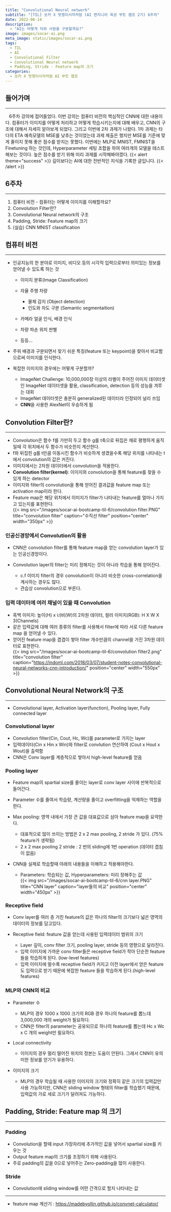 ```yaml
---
title: "Convolutional Neural network"
subtitle: "[TIL] 쏘카 X 멋쟁이사자처럼 (AI 엔지니어 육성 부트 캠프 2기) 6주차"
date: 2022-06-14
description:
  - "AI는 어떻게 차와 사람을 구분할까요?"
image: images/socar-ai.png
meta_image: static/images/socar-ai.png
tags:
  - TIL
  - AI
  - Convolutional Filter
  - Convolutional Neural network
  - Padding, Stride - Feature map의 크기
categories:
  - 쏘카 X 멋쟁이사자처럼 AI 부트 캠프
---
```


## 들어가며

---

&nbsp;&nbsp;&nbsp;6주차 강의에 접어들었다. 이번 강의는 컴퓨터 비전의 핵심적인 CNN에 대한 내용이다. 컴퓨터가 이미지를 어떻게 처리하고 어떻게 학습시키는지에 대해 배우고, CNN의 구조에 대해서 자세히 알아보게 되었다. 그리고 이번에 2차 과제가 나왔다. 1차 과제는 타다의 ETA 예측모델의 MSE를 낮추는 것이었는데 과제 제출은 했지만 MSE를 기준에 맞게 줄이지 못해 좋은 점수를 받지는 못했다. 이번에는 MLP로 MNIST, FMNIST을 Finetuning 하는 것인데, Hyperparameter 세팅 조합을 하여 여러개의 모델을 테스트 해보는 것이다. 높은 점수를 받기 위해 미리 과제를 시작해봐야겠다.
{{< alert theme="success" >}}
깊이보다는 AI에 대한 전반적인 지식을 기록한 글입니다.
{{< /alert >}}

## 6주차

---

1. 컴퓨터 비전 - 컴퓨터는 어떻게 이미지를 이해할까요?
2. Convolution Filter란?
3. Convolutional Neural network의 구조
4. Padding, Stride: Feature map의 크기
5. (실습) CNN MNIST classification

## 컴퓨터 비전

---

- 인공지능의 한 분야로 이미지, 비디오 등의 시각적 입력으로부터 의미있는 정보를 얻어낼 수 있도록 하는 것

  - 이미지 분류(Image Classification)
  - 자율 주행 차량

    - 물체 감지 (Object detection)
    - 인도와 차도 구분 (Semantic segmentaition)

  - 카메라 얼굴 인식, 배경 인식
  - 차량 파손 위치 판별
  - 등등...

- 주위 배경과 구분되면서 찾기 쉬운 특징(feature 또는 keypoint)을 찾아서 비교함으로써 이미지를 인식한다.
- 복잡한 이미지의 경우에는 어떻게 구분할까?

  - ImageNet Challenge: 10,000,000장 이상의 라벨이 주어진 이미지 데이터셋인 ImageNet 데이터셋을 활용, classification, detection 등의 성능을 겨루는 대회
  - ImageNet 데이터셋은 충분히 generalized된 데이터라 인정되어 널리 쓰임
  - **CNN**을 사용한 AlexNet이 우승하게 됨

## Convolution Filter란?

---

- Convolution은 함수 f를 가만히 두고 함수 g를 t축으로 뒤집은 채로 평행하게 움직일때 각 위치에서 두 함수가 비슷한지 계산한다.
- f와 뒤집힌 g를 t만큼 이동시킨 함수가 비슷하게 생겼을수록 해당 위치를 나타내는 t에서 convolution의 값은 커진다.
- 이미지에서는 2차원 데이터에서 convolution을 적용한다.
- **Convolution filter(kernel)**: 이미지와 convolution을 통해 feature를 찾을 수 있게 하는 detector
- 이미지와 filter의 convolution을 통해 얻어진 결과값을 feature map 또는 activation map이라 한다.
- Feature map은 해당 위치에서 이미지가 filter가 나타내는 feature를 얼마나 가지고 있는지를 표현한다.
  <br>
  {{< img src="/images/socar-ai-bootcamp-til-6/convolution filter.PNG" title="convolution filter" caption="수직선 filter" position="center" width="350px" >}}

### 인공신경망에서 Convolution의 활용

- CNN은 convolution filter를 통해 feature map을 얻는 convolution layer가 있는 인공신경망이다.
- Convolution layer의 filter는 미리 정해지는 것이 아니라 학습을 통해 얻어진다.

  - c.f 이미지 filter의 경우 convolution이 아니라 비슷한 cross-correlation을 계사하는 경우도 많다.
  - 관습상 convolution으로 부른다.

### 입력 데이터에 여러 채널이 있을 때 Convolution

- 흑백 이미지: 높이(H) x 너비(W)의 2차원 데이터, 컬러 이미지(RGB): H X W X 3(Channels)
- 같은 입력값에 대해 여러 종류의 filter를 사용해서 filter에 따라 서로 다른 feature map 을 얻어낼 수 있다.
- 얻어진 feature map을 겹겹이 쌓아 filter 개수만큼의 channel을 가진 3차원 데이터로 표현한다.
  <br>
  {{< img src="/images/socar-ai-bootcamp-til-6/convolution filter2.png" title="convolution filter" caption="https://indoml.com/2018/03/07/student-notes-convolutional-neural-networks-cnn-introduction/" position="center" width="550px" >}}

## Convolutional Neural Network의 구조

---

- Convolutional layer, Activation layer(function), Pooling layer, Fully connected layer

### Convolutional layer

- Convolution filter(Cin, Cout, Hc, Wc)를 parameter로 가지는 layer
- 입력데이터(Cin x Hin x Win)와 filter로 convlution 연산하여 (Cout x Hout x Wout)을 출력함
- CNN은 Conv layer를 계층적으로 쌓아서 high-level feature를 얻음

### Pooling layer

- Feature map의 spartial size를 줄이는 layer로 conv layer 사이에 반복적으로 들어간다.
- Parameter 수를 줄여서 학습량, 계산량을 줄이고 overfitting을 억제하는 역할을 한다.
- Max pooling: 영역 내에서 가장 큰 값을 대표값으로 삼아 feature map을 요약한다.

  - 대표적으로 많이 쓰이는 방법은 2 x 2 max pooling, 2 stride 가 있다. (75% feature가 생략됨)
  - 2 x 2 max pooling 2 stride : 2 번의 sliding에 1번 operation (데이터 겹침이 없음)

- CNN을 실제로 학습할때 아래의 내용들을 이해하고 적용해야한다.

  - Parameters: 학습되는 값, Hyperparameters: 미리 정해주는 값
    <br>
    {{< img src="/images/socar-ai-bootcamp-til-6/cnn layer.PNG" title="CNN layer" caption="layer들의 비교" position="center" width="450px" >}}

### Receptive field

- Conv layer를 여러 층 거친 feature의 값은 하나의 filter의 크기보다 넓은 영역의 데이터의 정보를 담고있다.
- Receptive field: feature 값을 얻는데 사용된 입력데이터 범위의 크기

  - Layer 깊이, conv filter 크기, pooling layer, stride 등의 영향으로 달라진다.
  - 입력 이미지에 가까운 conv filter들은 receptive field가 작아 단순한 feature들을 학습하게 된다. (low-level features)
  - 입력 이미지에 멀수록 receptive field가 커지고 이전 layer에서 얻은 feature도 입력으로 받기 때문에 복잡한 feature 들을 학습하게 된다.(high-level features)

### MLP와 CNN의 비교

- Parameter 수

  - MLP의 경우 1000 x 1000 크기의 RGB 경우 하나의 feature를 뽑느데 3,000,000 개의 weight가 필요하다.
  - CNN은 filter의 parameter는 공유되므로 하나의 feature를 뽑는데 Hc x Wc x C 개의 weight만 필요하다.

- Local connectivity

  - 이미지의 경우 멀리 떨어진 위치의 정본는 도움이 안된다. 그래서 CNN이 유의미한 정보를 얻기가 유용하다.

- 이미지의 크기

  - MLP의 경우 학습될 때 사용한 이미지의 크기와 정확히 같은 크기의 입력값만 사용 가능하지만, CNN은 sliding window 형태의 filter를 학습했기 때문에, 입력값의 가로 세로 크기가 달려져도 가능하다.

## Padding, Stride: Feature map 의 크기

---

### Padding

- Convolution을 할때 input 가장자리에 추가적인 값을 넣어서 spartial size를 키우는 것
- Output feature map의 크기를 조정하기 위해 사용된다.
- 주로 padding의 값을 0으로 넣어주는 Zero-padding을 많이 사용한다.

### Stride

- Convolution에 sliding window를 어떤 간격으로 할지 나타내는 값
  <br>

---

- feature map 계산기 : https://madebyollin.github.io/convnet-calculator/
